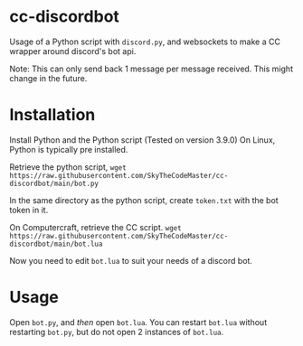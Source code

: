 # cc-discordbot
Usage of a Python script with `discord.py`, and websockets to make a CC wrapper around discord's bot api.

Note: This can only send back 1 message per message received. This might change in the future.

# Installation
Install Python and the Python script (Tested on version 3.9.0)
On Linux, Python is typically pre installed.

Retrieve the python script,
`wget https://raw.githubusercontent.com/SkyTheCodeMaster/cc-discordbot/main/bot.py`

In the same directory as the python script, create `token.txt` with the bot token in it.

On Computercraft, retrieve the CC script.
`wget https://raw.githubusercontent.com/SkyTheCodeMaster/cc-discordbot/main/bot.lua`

Now you need to edit `bot.lua` to suit your needs of a discord bot.

# Usage
Open `bot.py`, and *then* open `bot.lua`. You can restart `bot.lua` without restarting `bot.py`, but do not open 2 instances of `bot.lua`.
